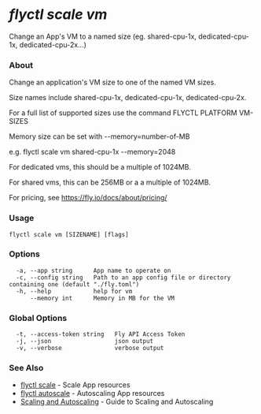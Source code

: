 # _flyctl scale vm_

Change an App's VM to a named size (eg. shared-cpu-1x, dedicated-cpu-1x, dedicated-cpu-2x...)

### About

Change an application's VM size to one of the named VM sizes.

Size names include shared-cpu-1x, dedicated-cpu-1x, dedicated-cpu-2x.

For a full list of supported sizes use the command FLYCTL PLATFORM VM-SIZES

Memory size can be set with --memory=number-of-MB

e.g. flyctl scale vm shared-cpu-1x --memory=2048

For dedicated vms, this should be a multiple of 1024MB.

For shared vms, this can be 256MB or a a multiple of 1024MB.

For pricing, see https://fly.io/docs/about/pricing/

### Usage
```
flyctl scale vm [SIZENAME] [flags]
```

### Options

```
  -a, --app string      App name to operate on
  -c, --config string   Path to an app config file or directory containing one (default "./fly.toml")
  -h, --help            help for vm
      --memory int      Memory in MB for the VM
```

### Global Options

```
  -t, --access-token string   Fly API Access Token
  -j, --json                  json output
  -v, --verbose               verbose output
```

### See Also

* [flyctl scale](/docs/flyctl/scale/)	 - Scale App resources
* [flyctl autoscale](/docs/flyctl/autoscale/)	 - Autoscaling App resources
* [Scaling and Autoscaling](/docs/reference/scaling/)	 - Guide to Scaling and Autoscaling

